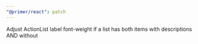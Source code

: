 ```yaml
---
"@primer/react": patch
---
```


Adjust ActionList label font-weight if a list has both items with descriptions AND without
